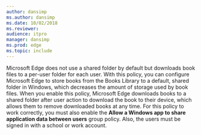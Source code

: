```yaml
---
author: dansimp
ms.author: dansimp
ms.date: 10/02/2018
ms.reviewer:
audience: itpro
manager: dansimp
ms.prod: edge
ms.topic: include
---
```


Microsoft Edge does not use a shared folder by default but downloads book files to a per-user folder for each user. With this policy, you can configure Microsoft Edge to store books from the Books Library to a default, shared folder in Windows, which decreases the amount of storage used by book files. When you enable this policy, Microsoft Edge downloads books to a shared folder after user action to download the book to their device, which allows them to remove downloaded books at any time. For this policy to work correctly, you must also enable the **Allow a Windows app to share application data between users** group policy.  Also, the users must be signed in with a school or work account.
